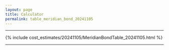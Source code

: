 ```yaml
---
layout: page
title: Calculator
permalink: table_meridian_bond_20241105
---
```


___

{% include cost_estimates/20241105/MeridianBondTable_20241105.html %}

___

